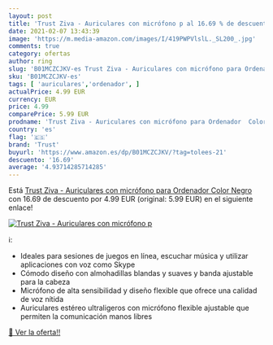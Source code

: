 ```yaml
---
layout: post
title: 'Trust Ziva - Auriculares con micrófono p al 16.69 % de descuento'
date: 2021-02-07 13:43:39
image: 'https://m.media-amazon.com/images/I/419PWPVlslL._SL200_.jpg'
comments: true
category: ofertas
author: ring
slug: 'B01MCZCJKV-es Trust Ziva - Auriculares con micrófono para Ordenador...'
sku: 'B01MCZCJKV-es'
tags: [ 'auriculares','ordenador', ]
actualPrice: 4.99 EUR
currency: EUR
price: 4.99
comparePrice: 5.99 EUR
prodname: 'Trust Ziva - Auriculares con micrófono para Ordenador  Color Negro'
country: 'es'
flag: '🇪🇸'
brand: 'Trust'
buyurl: 'https://www.amazon.es/dp/B01MCZCJKV/?tag=tolees-21'
descuento: '16.69'
average: '4.93714285714285'
---
```


Está [Trust Ziva - Auriculares con micrófono para Ordenador  Color Negro](https://www.amazon.es/dp/B01MCZCJKV/?tag=tolees-21) con 16.69 de descuento por 4.99 EUR (original: 5.99 EUR) en el siguiente enlace!

[![Trust Ziva - Auriculares con micrófono p](https://m.media-amazon.com/images/I/419PWPVlslL._SL200_.jpg)](https://www.amazon.es/dp/B01MCZCJKV/?tag=tolees-21)

ℹ️:

- Ideales para sesiones de juegos en línea, escuchar música y utilizar aplicaciones con voz como Skype
- Cómodo diseño con almohadillas blandas y suaves y banda ajustable para la cabeza
- Micrófono de alta sensibilidad y diseño flexible que ofrece una calidad de voz nítida
- Auriculares estéreo ultraligeros con micrófono flexible ajustable que permiten la comunicación manos libres

[🛒 Ver la oferta!!](https://www.amazon.es/dp/B01MCZCJKV/?tag=tolees-21)
